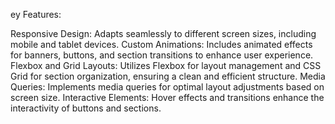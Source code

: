 ey Features:

Responsive Design: Adapts seamlessly to different screen sizes, including mobile and tablet devices.
Custom Animations: Includes animated effects for banners, buttons, and section transitions to enhance user experience.
Flexbox and Grid Layouts: Utilizes Flexbox for layout management and CSS Grid for section organization, ensuring a clean and efficient structure.
Media Queries: Implements media queries for optimal layout adjustments based on screen size.
Interactive Elements: Hover effects and transitions enhance the interactivity of buttons and sections.
